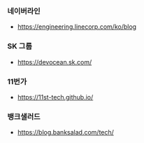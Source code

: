 ### 네이버라인
- https://engineering.linecorp.com/ko/blog

### SK 그룹
- https://devocean.sk.com/

### 11번가
- https://11st-tech.github.io/

### 뱅크샐러드
- https://blog.banksalad.com/tech/
